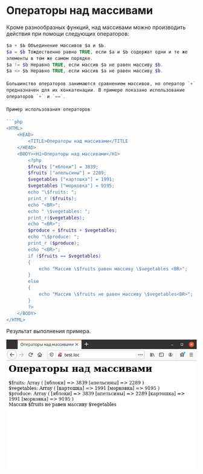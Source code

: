 # Операторы над массивами

Кроме разнообразных функций, над массивами можно производить действия
при помощи следующих операторов:

```php
$а + $Ь Объединение массивов $а и $Ь.
$a = $b Тождественно равно TRUE, если $а и $Ь содержат одни и те же
элементы в том же самом порядке.
$а != $b Неравно TRUE, если массив $а не равен массиву $b.
$а <> $Ь Неравно TRUE, если массив $а не равен массиву $b.

Большинство операторов занимаются сравнением массивов, но оператор `+`
предназначен для их конкатенации. В примере показано использование 
операторов `+` и `==`.

Пример использования операторов

```php
<HTML>
    <HEAD>
        <TITLE>Операторы над массивами</TITLE
    </HEAD>
    <BODY><H1>Операторы над массивами</H1>
        <?php
        $fruits ["яблоки"] = 3839;
        $fruits ["апельсины"] = 2289;
        $vegetables ["картошка"] = 1991;
        $vegetables ["морковка"] = 9195;
        echo "\$fruits: ";
        print_r ($fruits);
        echo "<BR>";
        echo " \$vegetables: ";
        print_r($vegetables);
        echo "<BR>";
        $produce = $fruits + $vegetables;
        echo "\$produce: ";
        print_r ($produce);
        echo "<BR>";
        if ($fruits == $vegetables)
        {
            echo "Массив \$fruits равен массиву \$vegetables <BR>";
        }
        else
        {
            echo "Массив \$fruits не равен массиву \$vegetables<BR>";
        }
        ?>
    </BODY>
</HTML>
```

Результат выполнения примера.

![operatory-nad-massivami](images/operatory-nad-massivami.png)